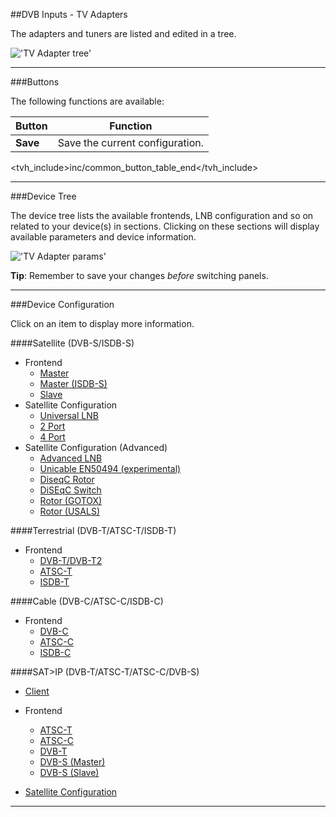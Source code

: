 ##DVB Inputs - TV Adapters

The adapters and tuners are listed and edited in a tree.

!['TV Adapter tree'](static/img/doc/tvadaptertree.png)

---

###Buttons

The following functions are available:

Button         | Function
---------------|---------
**Save**       | Save the current configuration.
<tvh_include>inc/common_button_table_end</tvh_include>

---

###Device Tree

The device tree lists the available frontends, LNB configuration and 
so on related to your device(s) in sections. Clicking on these sections 
will display available parameters and device information.

!['TV Adapter params'](static/img/doc/tvadapterparams.png)

**Tip**: Remember to save your changes *before* switching panels.

---

###Device Configuration

Click on an item to display more information.

####Satellite (DVB-S/ISDB-S)

* Frontend
  - [Master](class/linuxdvb_frontend_dvbs)
  - [Master (ISDB-S)](class/linuxdvb_frontend_isdb_s)
  - [Slave](class/linuxdvb_frontend_dvbs_slave)
* Satellite Configuration
  - [Universal LNB](class/linuxdvb_satconf_lnbonly)
  - [2 Port](class/linuxdvb_satconf_2port)
  - [4 Port](class/linuxdvb_satconf_4port)
* Satellite Configuration (Advanced)
  - [Advanced LNB](class/linuxdvb_satconf_advanced)
  - [Unicable EN50494 (experimental)](class/linuxdvb_satconf_en50494)
  - [DiseqC Rotor](class/linuxdvb_rotor)
  - [DiSEqC Switch](class/linuxdvb_switch)
  - [Rotor (GOTOX)](class/linuxdvb_rotor_gotox)
  - [Rotor (USALS)](class/linuxdvb_rotor_usals)
  
####Terrestrial (DVB-T/ATSC-T/ISDB-T)

* Frontend
  - [DVB-T/DVB-T2](class/linuxdvb_frontend_dvbt)
  - [ATSC-T](class/linuxdvb_frontend_atsc_t)
  - [ISDB-T](class/linuxdvb_frontend_isdb_t)

####Cable (DVB-C/ATSC-C/ISDB-C)

* Frontend
  - [DVB-C](class/linuxdvb_frontend_dvbc)
  - [ATSC-C](class/linuxdvb_frontend_atsc_c)
  - [ISDB-C](class/linuxdvb_frontend_isdb_c)

####SAT>IP (DVB-T/ATSC-T/ATSC-C/DVB-S)

* [Client](class/satip_client)
   
* Frontend
   - [ATSC-T](class/satip_frontend_atsc_t)
   - [ATSC-C](class/satip_frontend_atsc_c)
   - [DVB-T](class/satip_frontend_dvbt)
   - [DVB-S (Master)](class/satip_frontend_dvbs)
   - [DVB-S (Slave)](class/satip_frontend_dvbs_slave)
   
* [Satellite Configuration](class/satip_satconf)

---
